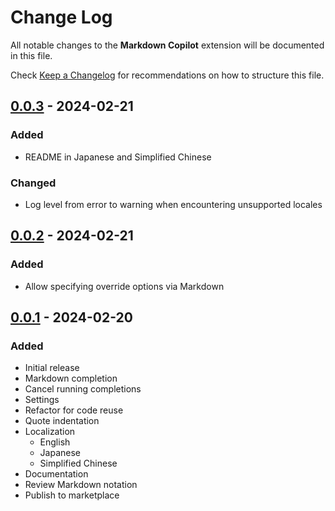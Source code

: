 # Change Log

All notable changes to the **Markdown Copilot** extension will be documented in this file.

Check [Keep a Changelog](http://keepachangelog.com/) for recommendations on how to structure this file.

## [0.0.3] - 2024-02-21
### Added
- README in Japanese and Simplified Chinese

### Changed
- Log level from error to warning when encountering unsupported locales

## [0.0.2] - 2024-02-21
### Added
- Allow specifying override options via Markdown

## [0.0.1] - 2024-02-20
### Added
- Initial release
- Markdown completion
- Cancel running completions
- Settings
- Refactor for code reuse
- Quote indentation
- Localization
  - English
  - Japanese
  - Simplified Chinese
- Documentation
- Review Markdown notation
- Publish to marketplace


[0.0.3]: https://github.com/kurusugawa-computer/markdown-copilot-vscode/compare/v0.0.2...v0.0.3
[0.0.2]: https://github.com/kurusugawa-computer/markdown-copilot-vscode/compare/v0.0.1...v0.0.2
[0.0.1]: https://github.com/kurusugawa-computer/markdown-copilot-vscode/releases/tag/v0.0.1